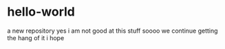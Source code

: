 # hello-world
a new repository
yes i am not good at this stuff
soooo we continue
getting the hang of it 
i hope
